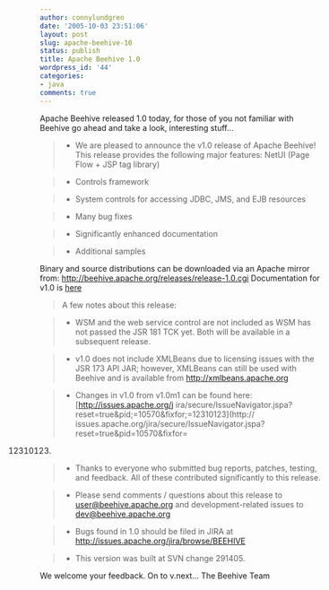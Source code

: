 ```yaml
---
author: connylundgren
date: '2005-10-03 23:51:06'
layout: post
slug: apache-beehive-10
status: publish
title: Apache Beehive 1.0
wordpress_id: '44'
categories:
- java
comments: true
---
```


Apache Beehive released 1.0 today, for those of you not familiar with Beehive
go ahead and take a look, interesting stuff...

> * We are pleased to announce the v1.0 release of Apache Beehive! This
release provides the following major features: NetUI (Page Flow + JSP tag
library)

> * Controls framework

> * System controls for accessing JDBC, JMS, and EJB resources

> * Many bug fixes

> * Significantly enhanced documentation

> * Additional samples

Binary and source distributions can be downloaded via an Apache mirror from:
http://beehive.apache.org/releases/release-1.0.cgi Documentation for v1.0 is
[here](http://beehive.apache.org/docs/1.0)

> A few notes about this release:

> * WSM and the web service control are not included as WSM has not passed the
JSR 181 TCK yet. Both will be available in a subsequent release.

> * v1.0 does not include XMLBeans due to licensing issues with the JSR 173
API JAR; however, XMLBeans can still be used with Beehive and is available
from http://xmlbeans.apache.org

> * Changes in v1.0 from v1.0m1 can be found here: [http://issues.apache.org/j
ira/secure/IssueNavigator.jspa?reset=true&pid;=10570&fixfor;=12310123](http://
issues.apache.org/jira/secure/IssueNavigator.jspa?reset=true&pid=10570&fixfor=
12310123)

> * Thanks to everyone who submitted bug reports, patches, testing, and
feedback. All of these contributed significantly to this release.

> * Please send comments / questions about this release to
user@beehive.apache.org and development-related issues to
dev@beehive.apache.org

> * Bugs found in 1.0 should be filed in JIRA at
http://issues.apache.org/jira/browse/BEEHIVE

> * This version was built at SVN change 291405.

We welcome your feedback. On to v.next... The Beehive Team

